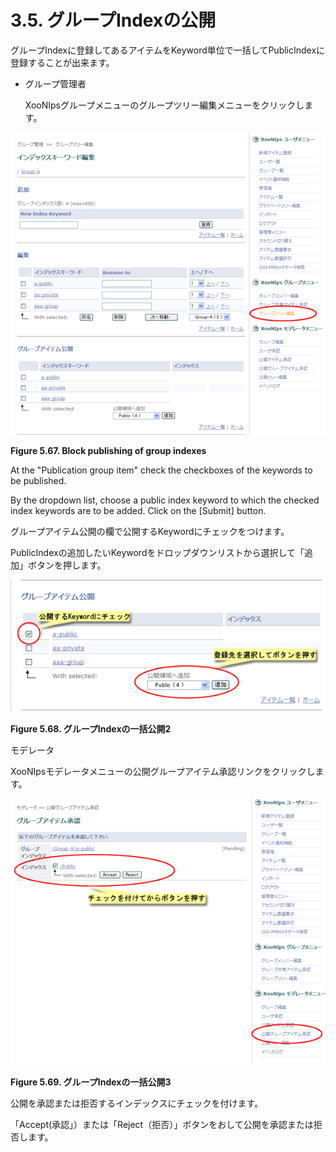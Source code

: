 # 3.5. グループIndexの公開

グループIndexに登録してあるアイテムをKeyword単位で一括してPublicIndexに登録することが出来ます。

* グループ管理者

  XooNIpsグループメニューのグループツリー編集メニューをクリックします。

![](../../.gitbook/assets/xoonips-operate101.png)

**Figure 5.67. Block publishing of group indexes**

At the "Publication group item" check the checkboxes of the keywords to be published.

By the dropdown list, choose a public index keyword to which the checked index keywords are to be added. Click on the \[Submit\] button.

  
グループアイテム公開の欄で公開するKeywordにチェックをつけます。

PublicIndexの追加したいKeywordをドロップダウンリストから選択して「追加」ボタンを押します。

![](../../.gitbook/assets/xoonips-operate102%20%282%29.png)

**Figure 5.68. グループIndexの一括公開2**

モデレータ

XooNIpsモデレータメニューの公開グループアイテム承認リンクをクリックします。

![](../../.gitbook/assets/xoonips-operate103%20%281%29.png)

**Figure 5.69. グループIndexの一括公開3**  


公開を承認または拒否するインデックスにチェックを付けます。

「Accept\(承認」）または「Reject（拒否）」ボタンをおして公開を承認または拒否します。



